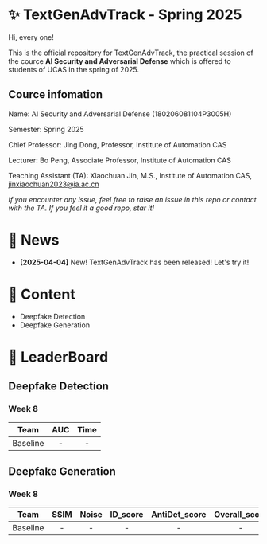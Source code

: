 # ✨ TextGenAdvTrack - Spring 2025
Hi, every one! 

This is the official repository for TextGenAdvTrack, the practical session of the cource **AI Security and Adversarial Defense** which is offered to students of UCAS in the spring of 2025.

## Cource infomation

Name: AI Security and Adversarial Defense (180206081104P3005H)

Semester: Spring 2025

Chief Professor: Jing Dong, Professor, Institute of Automation CAS

Lecturer: Bo Peng, Associate Professor, Institute of Automation CAS

Teaching Assistant (TA): Xiaochuan Jin, M.S., Institute of Automation CAS, jinxiaochuan2023@ia.ac.cn

*If you encounter any issue, feel free to raise an issue in this repo or contact with the TA.*
*If you feel it a good repo, star it!*

# 📣 News
- **[2025-04-04]** New! TextGenAdvTrack has been released! Let's try it! 


# 📜 Content
- Deepfake Detection
- Deepfake Generation


# 🥇 LeaderBoard
## Deepfake Detection

### Week 8
|Team | AUC | Time |
|:-----:|:----:|:------:|
|Baseline| - | - |


## Deepfake Generation
### Week 8
|Team | SSIM | Noise | ID_score | AntiDet_score | Overall_score |
|:-----:|:----:|:------:|:----:|:------:|:----:|
|Baseline| - | - | - | - | - | - |


